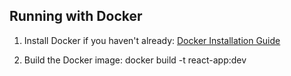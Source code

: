 ## Running with Docker

1. Install Docker if you haven't already: [Docker Installation Guide](https://docs.docker.com/get-docker/)

2. Build the Docker image:
   docker build -t react-app:dev